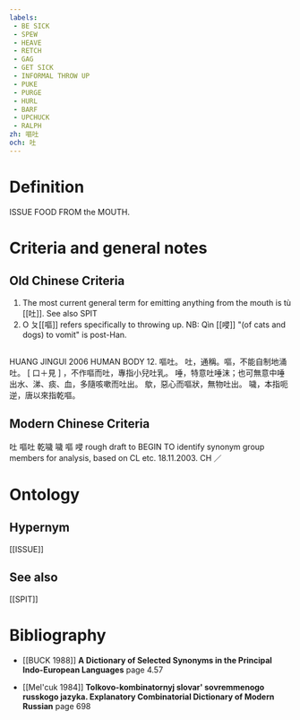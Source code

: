 ```yaml
---
labels: 
 - BE SICK
 - SPEW
 - HEAVE
 - RETCH
 - GAG
 - GET SICK
 - INFORMAL THROW UP
 - PUKE
 - PURGE
 - HURL
 - BARF
 - UPCHUCK
 - RALPH
zh: 嘔吐
och: 吐
---
```


# Definition
ISSUE FOOD FROM the MOUTH.
# Criteria and general notes
## Old Chinese Criteria
1. The most current general term for emitting anything from the mouth is tù [[吐]]. See also SPIT
2. O ㄆ[[嘔]] refers specifically to throwing up.
NB: Qìn [[唚]] "(of cats and dogs) to vomit" is post-Han.
## 
HUANG JINGUI 2006
HUMAN BODY 12. 嘔吐。
吐，通稱。嘔，不能自制地涌吐。
[ 口＋見 ] ，不作嘔而吐，專指小兒吐乳。
唾，特意吐唾沫；也可無意中唾出水、涕、痰、血，多隨咳嗽而吐出。
歍，惡心而嘔狀，無物吐出。
噦，本指呃逆，唐以來指乾嘔。
## Modern Chinese Criteria
吐
嘔吐
乾噦
噦
嘔
唚
rough draft to BEGIN TO identify synonym group members for analysis, based on CL etc. 18.11.2003. CH ／
# Ontology

## Hypernym
[[ISSUE]]
## See also
[[SPIT]]
# Bibliography
- [[BUCK 1988]]
**A Dictionary of Selected Synonyms in the Principal Indo-European Languages** page 4.57

- [[Mel'cuk 1984]]
**Tolkovo-kombinatornyj slovar' sovremmenogo russkogo jazyka. Explanatory Combinatorial Dictionary of Modern Russian** page 698
